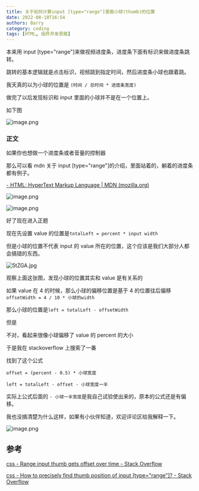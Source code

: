 ```yaml
---
title: 关于如何计算input [type="range"]里面小球(thumb)的位置
date: 2022-08-10T16:54
authors: Barry
category: coding
tags: [HTML, 组件开发思路]
---
```


本来用 input [type="range"]来做视频进度条，进度条下面有标识来做进度条跳转。

跳转的基本逻辑就是点击标识，视频跳到指定时间，然后进度条小球也跟着跳。

我天真的以为小球的位置是 `(时间 / 总时间 * 进度条宽度)`

做完了以后发现标识和 input 里面的小球并不是在一个位置上。

如下图

![image.png](https://p3-juejin.byteimg.com/tos-cn-i-k3u1fbpfcp/84a3fac5005c46efb11f58460de9d84b~tplv-k3u1fbpfcp-watermark.image?)

<!--truncate-->

### 正文

如果你也想做一个进度条或者音量的控制器

那么可以看 mdn 关于 input [type="range"]的介绍，里面站着的，躺着的进度条都有例子。

[ - HTML: HyperText Markup Language | MDN (mozilla.org)](https://developer.mozilla.org/en-US/docs/Web/HTML/Element/input/range)

![image.png](https://p1-juejin.byteimg.com/tos-cn-i-k3u1fbpfcp/e7d33469f4184efc9e40ed97cb8aa70a~tplv-k3u1fbpfcp-watermark.image?)

![image.png](https://p9-juejin.byteimg.com/tos-cn-i-k3u1fbpfcp/87d990727ba1478aa427bb0a3383ba71~tplv-k3u1fbpfcp-watermark.image?)

好了现在进入正题

现在先设置 value 的位置是`totalLeft = percent * input width`

但是小球的位置不代表 input 的 value 所在的位置，这个应该是我们大部分人都会搞错的东西。

![5tZGA.jpg](https://p1-juejin.byteimg.com/tos-cn-i-k3u1fbpfcp/4e43d9e4b5ce4ccca9045d59296ca03a~tplv-k3u1fbpfcp-watermark.image?)

观察上面这张图，发现小球的位置其实和 value 是有关系的

如果 value 在 4 的时候，那么小球的偏移位置是基于 4 的位置往后偏移`offsetWidth = 4 / 10 * 小球的width`

那么小球的位置是`left = totalLeft - offsetWidth`

但是

不对，看起来很像小球偏移了 value 的 percent 的大小

于是我在 stackoverflow 上搜索了一番

找到了这个公式

`offset = (percent - 0.5) * 小球宽度`

`left = totalLeft - offset - 小球宽度一半`

实际上公式后面的 `- 小球一半宽度`是我自己试验使出来的，原本的公式还是有偏移。

我也没搞清楚为什么这样，如果有小伙伴知道，欢迎评论区给我解释一下。

![image.png](https://p1-juejin.byteimg.com/tos-cn-i-k3u1fbpfcp/6d32378c03794f7a967974a5be887197~tplv-k3u1fbpfcp-watermark.image?)

## 参考

[css - Range input thumb gets offset over time - Stack Overflow](https://stackoverflow.com/questions/52564224/range-input-thumb-gets-offset-over-time)

[css - How to precisely find thumb position of input [type="range"]? - Stack Overflow](https://stackoverflow.com/questions/48880523/how-to-precisely-find-thumb-position-of-input-type-range)
